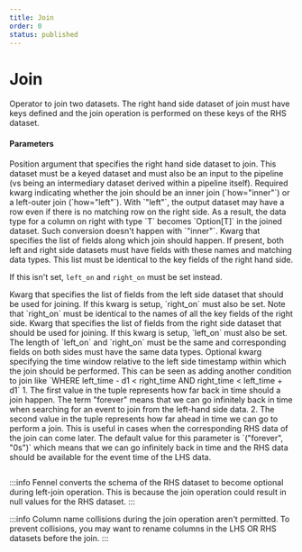 ```yaml
---
title: Join
order: 0
status: published
---
```


# Join

<Divider>
<LeftSection>
Operator to join two datasets. The right hand side dataset of join must have 
keys defined and the join operation is performed on these keys of the RHS dataset.

#### Parameters

<Expandable title="dataset" type="datasets.Dataset">
Position argument that specifies the right hand side dataset to join. This dataset
must be a keyed dataset and must also be an input to the pipeline (vs being an 
intermediary dataset derived within a pipeline itself).
</Expandable>

<Expandable title="how" type='Literal["inner", "left"]'>
Required kwarg indicating whether the join should be an inner join (`how="inner"`)
or a left-outer join (`how="left"`). With `"left"`, the output dataset may have
a row even if there is no matching row on the right side. As a result, the
data type for a column on right with type `T` becomes `Option[T]` in the joined 
dataset. Such conversion doesn't happen with `"inner"`.
</Expandable>


<Expandable title="on" type="Optional[List[str]]" defaultVal="None">
Kwarg that specifies the list of fields along which join should happen. If present,
both left and right side datasets must have fields with these names and matching
data types. This list must be identical to the key fields of the right hand side. 

If this isn't set, `left_on` and `right_on` must be set instead.
</Expandable>

<Expandable title="left_on" type="Optional[List[str]]" defaultVal="None">
Kwarg that specifies the list of fields from the left side dataset that should be
used for joining. If this kwarg is setup, `right_on` must also be set. Note that
`right_on` must be identical to the names of all the key fields of the right side.
</Expandable>

<Expandable title="right_on" type="Optional[List[str]]" defaultVal="None">
Kwarg that specifies the list of fields from the right side dataset that should be
used for joining. If this kwarg is setup, `left_on` must also be set. The length
of `left_on` and `right_on` must be the same and corresponding fields on both 
sides must have the same data types.
</Expandable>

<Expandable title="within" type="Tuple[Duration, Duration]" defaultVal='("forever", "0s")'>
Optional kwarg specifying the time window relative to the left side timestamp 
within which the join should be performed. This can be seen as adding another
condition to join like `WHERE left_time - d1 < right_time AND right_time < left_time + d1`
1. The first value in the tuple represents how far back in time should a join
   happen. The term "forever" means that we can go infinitely back in time 
   when searching for an event to join from the left-hand side data.
2. The second value in the tuple represents how far ahead in time we can go to 
   perform a join. This is useful in cases when the corresponding RHS data of 
   the join can come later. The default value for this parameter is `("forever", 
   "0s")` which means that we can go infinitely back in time and the RHS data 
   should be available for the event time of the LHS data.
</Expandable>


</LeftSection>

<RightSection>
<pre snippet="api-reference/operators_ref#join"></pre>
</RightSection>

</Divider>
:::info
Fennel converts the schema of the RHS dataset to become 
optional during left-join operation. This is because the join operation could 
result in null values for the RHS dataset.
:::

:::info
Column name collisions during the join operation aren't permitted. To prevent
collisions, you may want to rename columns in the LHS OR RHS datasets before 
the join.
:::